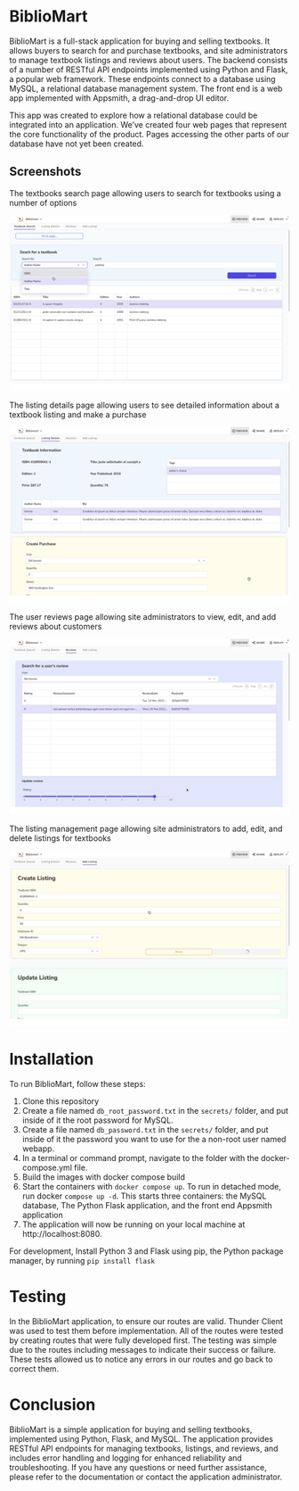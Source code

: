 # BiblioMart

BiblioMart is a full-stack application for buying and selling textbooks. It allows buyers to search for and purchase textbooks, and site administrators to manage textbook listings and reviews about users. The backend consists of a number of RESTful API endpoints implemented using Python and Flask, a popular web framework. These endpoints connect to a database using MySQL, a relational database management system. The front end is a web app implemented with Appsmith, a drag-and-drop UI editor.

This app was created to explore how a relational database could be integrated into an application. We’ve created four web pages that represent the core functionality of the product. Pages accessing the other parts of our database have not yet been created.

## Screenshots

The textbooks search page allowing users to search for textbooks using a number of options

![Textbook Search Page](./screenshots/textbook_search.png)

The listing details page allowing users to see detailed information about a textbook listing and make a purchase

![Textbook Search Page](./screenshots/textbook_listing.png)

The user reviews page allowing site administrators to view, edit, and add reviews about customers

![Textbook Search Page](./screenshots/rating.png)

The listing management page allowing site administrators to add, edit, and delete listings for textbooks

![Textbook Search Page](./screenshots/manage_listings.png)

# Installation

To run BiblioMart, follow these steps:

1. Clone this repository
2. Create a file named `db_root_password.txt` in the `secrets/` folder, and put inside of it the root password for MySQL.
3. Create a file named `db_password.txt` in the `secrets/` folder, and put inside of it the password you want to use for the a non-root user named webapp.
4. In a terminal or command prompt, navigate to the folder with the docker-compose.yml file.
5. Build the images with docker compose build
6. Start the containers with `docker compose up`. To run in detached mode, run docker `compose up -d`. This starts three containers: the MySQL database, The Python Flask application, and the front end Appsmith application
7. The application will now be running on your local machine at http://localhost:8080.

For development, Install Python 3 and Flask using pip, the Python package manager, by running `pip install flask`

# Testing

In the BiblioMart application, to ensure our routes are valid. Thunder Client was used to test them before implementation. All of the routes were tested by creating routes that were fully developed first. The testing was simple due to the routes including messages to indicate their success or failure. These tests allowed us to notice any errors in our routes and go back to correct them.

# Conclusion

BiblioMart is a simple application for buying and selling textbooks, implemented using Python, Flask, and MySQL. The application provides RESTful API endpoints for managing textbooks, listings, and reviews, and includes error handling and logging for enhanced reliability and troubleshooting. If you have any questions or need further assistance, please refer to the documentation or contact the application administrator.
